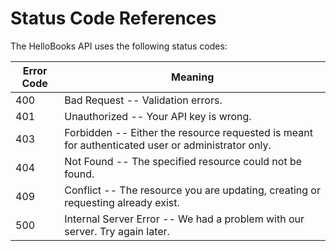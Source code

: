 # Status Code References

The HelloBooks API uses the following status codes:

Error Code | Meaning
---------- | -------
400 | Bad Request -- Validation errors.
401 | Unauthorized -- Your API key is wrong.
403 | Forbidden -- Either the resource requested is meant for authenticated user or administrator only.
404 | Not Found -- The specified resource could not be found.
409 | Conflict -- The resource you are updating, creating or requesting already exist.
500 | Internal Server Error -- We had a problem with our server. Try again later.
